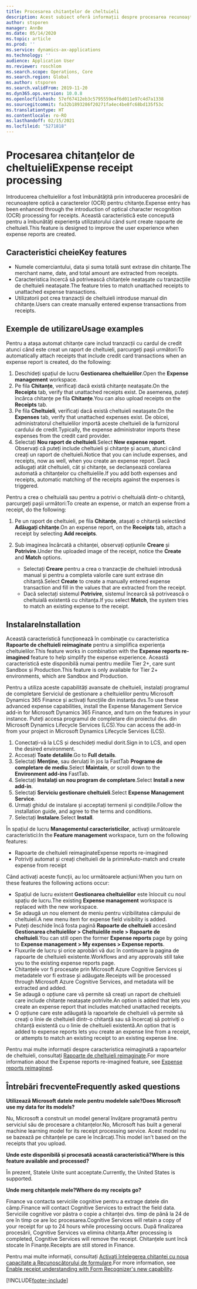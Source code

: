 ```yaml
---
title: Procesarea chitanțelor de cheltuieli
description: Acest subiect oferă informații despre procesarea recunoașterii optice a caracterelor (OCR) pentru chitanțe. Această caracteristică este concepută pentru a îmbunătăți experiența utilizatorului când sunt create rapoarte de cheltuieli în Microsoft Dynamics 365 Finance.
author: stsporen
manager: AnnBe
ms.date: 05/14/2020
ms.topic: article
ms.prod: ''
ms.service: dynamics-ax-applications
ms.technology: ''
audience: Application User
ms.reviewer: roschlom
ms.search.scope: Operations, Core
ms.search.region: Global
ms.author: stsporen
ms.search.validFrom: 2019-11-20
ms.dyn365.ops.version: 10.0.8
ms.openlocfilehash: 57ef67412eb3c5795559e4f6d011e97c4d7a1338
ms.sourcegitcommit: fa32b1893286f20271fa4ec4be8fc68bd135f53c
ms.translationtype: HT
ms.contentlocale: ro-RO
ms.lasthandoff: 02/15/2021
ms.locfileid: "5271818"
---
```

# <a name="expense-receipt-processing"></a><span data-ttu-id="20b90-104">Procesarea chitanțelor de cheltuieli</span><span class="sxs-lookup"><span data-stu-id="20b90-104">Expense receipt processing</span></span>

<span data-ttu-id="20b90-105">Introducerea cheltuielilor a fost îmbunătățită prin introducerea procesării de recunoaștere optică a caracterelor (OCR) pentru chitanțe.</span><span class="sxs-lookup"><span data-stu-id="20b90-105">Expense entry has been enhanced through the introduction of optical character recognition (OCR) processing for receipts.</span></span> <span data-ttu-id="20b90-106">Această caracteristică este concepută pentru a îmbunătăți experiența utilizatorului când sunt create rapoarte de cheltuieli.</span><span class="sxs-lookup"><span data-stu-id="20b90-106">This feature is designed to improve the user experience when expense reports are created.</span></span>

## <a name="key-features"></a><span data-ttu-id="20b90-107">Caracteristici cheie</span><span class="sxs-lookup"><span data-stu-id="20b90-107">Key features</span></span>

- <span data-ttu-id="20b90-108">Numele comerciantului, data și suma totală sunt extrase din chitanțe.</span><span class="sxs-lookup"><span data-stu-id="20b90-108">The merchant name, date, and total amount are extracted from receipts.</span></span>
- <span data-ttu-id="20b90-109">Caracteristica încercă să potrivească chitanțele neatașate cu tranzacțiile de cheltuieli neatașate.</span><span class="sxs-lookup"><span data-stu-id="20b90-109">The feature tries to match unattached receipts to unattached expense transactions.</span></span>
- <span data-ttu-id="20b90-110">Utilizatorii pot crea tranzacții de cheltuieli introduse manual din chitanțe.</span><span class="sxs-lookup"><span data-stu-id="20b90-110">Users can create manually entered expense transactions from receipts.</span></span>

## <a name="usage-examples"></a><span data-ttu-id="20b90-111">Exemple de utilizare</span><span class="sxs-lookup"><span data-stu-id="20b90-111">Usage examples</span></span>

<span data-ttu-id="20b90-112">Pentru a atașa automat chitanțe care includ tranzacții cu cardul de credit atunci când este creat un raport de cheltuieli, parcurgeți pașii următori:</span><span class="sxs-lookup"><span data-stu-id="20b90-112">To automatically attach receipts that include credit card transactions when an expense report is created, do the following:</span></span>

  1. <span data-ttu-id="20b90-113">Deschideți spațiul de lucru **Gestionarea cheltuielilor**.</span><span class="sxs-lookup"><span data-stu-id="20b90-113">Open the **Expense management** workspace.</span></span>
  2. <span data-ttu-id="20b90-114">Pe fila **Chitanțe**, verificați dacă există chitanțe neatașate.</span><span class="sxs-lookup"><span data-stu-id="20b90-114">On the **Receipts** tab, verify that unattached receipts exist.</span></span> <span data-ttu-id="20b90-115">De asemenea, puteți încărca chitanțe pe fila **Chitanțe**.</span><span class="sxs-lookup"><span data-stu-id="20b90-115">You can also upload receipts on the **Receipts** tab.</span></span>
  3. <span data-ttu-id="20b90-116">Pe fila **Cheltuieli**, verificați dacă există cheltuieli neatașate.</span><span class="sxs-lookup"><span data-stu-id="20b90-116">On the **Expenses** tab, verify that unattached expenses exist.</span></span> <span data-ttu-id="20b90-117">De obicei, administratorul cheltuielilor importă aceste cheltuieli de la furnizorul cardului de credit.</span><span class="sxs-lookup"><span data-stu-id="20b90-117">Typically, the expense administrator imports these expenses from the credit card provider.</span></span>
  4. <span data-ttu-id="20b90-118">Selectați **Nou raport de cheltuieli**.</span><span class="sxs-lookup"><span data-stu-id="20b90-118">Select **New expense report**.</span></span> <span data-ttu-id="20b90-119">Observați că puteți include cheltuieli și chitanțe și acum, atunci când creați un raport de cheltuieli.</span><span class="sxs-lookup"><span data-stu-id="20b90-119">Notice that you can include expenses, and receipts, now as well, when you create an expense report.</span></span> <span data-ttu-id="20b90-120">Dacă adăugați atât cheltuieli, cât și chitanțe, se declanșează corelarea automată a chitanțelor cu cheltuielile.</span><span class="sxs-lookup"><span data-stu-id="20b90-120">If you add both expenses and receipts, automatic matching of the receipts against the expenses is triggered.</span></span>

<span data-ttu-id="20b90-121">Pentru a crea o cheltuială sau pentru a potrivi o cheltuială dintr-o chitanță, parcurgeți pașii următori:</span><span class="sxs-lookup"><span data-stu-id="20b90-121">To create an expense, or match an expense from a receipt, do the following:</span></span>

  1. <span data-ttu-id="20b90-122">Pe un raport de cheltuieli, pe fila **Chitanțe**, atașați o chitanță selectând **Adăugați chitanțe**.</span><span class="sxs-lookup"><span data-stu-id="20b90-122">On an expense report, on the **Receipts** tab, attach a receipt by selecting **Add receipts**.</span></span>
  2. <span data-ttu-id="20b90-123">Sub imaginea încărcată a chitanței, observați opțiunile **Creare** și **Potrivire**.</span><span class="sxs-lookup"><span data-stu-id="20b90-123">Under the uploaded image of the receipt, notice the **Create** and **Match** options.</span></span>

      - <span data-ttu-id="20b90-124">Selectați **Creare** pentru a crea o tranzacție de cheltuieli introdusă manual și pentru a completa valorile care sunt extrase din chitanță.</span><span class="sxs-lookup"><span data-stu-id="20b90-124">Select **Create** to create a manually entered expense transaction and fill in the values that are extracted from the receipt.</span></span>
      - <span data-ttu-id="20b90-125">Dacă selectați sistemul **Potrivire**, sistemul încearcă să potrivească o cheltuială existentă cu chitanța.</span><span class="sxs-lookup"><span data-stu-id="20b90-125">If you select **Match**, the system tries to match an existing expense to the receipt.</span></span>

## <a name="installation"></a><span data-ttu-id="20b90-126">Instalare</span><span class="sxs-lookup"><span data-stu-id="20b90-126">Installation</span></span>

<span data-ttu-id="20b90-127">Această caracteristică funcționează în combinație cu caracteristica **Rapoarte de cheltuieli reimaginate** pentru a simplifica experiența cheltuielilor.</span><span class="sxs-lookup"><span data-stu-id="20b90-127">This feature works in combination with the **Expense reports re-imagined** feature to help simplify the expense experience.</span></span> <span data-ttu-id="20b90-128">Această caracteristică este disponibilă numai pentru mediile Tier 2+, care sunt Sandbox și Production.</span><span class="sxs-lookup"><span data-stu-id="20b90-128">This feature is only available for Tier 2+ environments, which are Sandbox and Production.</span></span>

<span data-ttu-id="20b90-129">Pentru a utiliza aceste capabilități avansate de cheltuieli, instalați programul de completare Serviciul de gestionare a cheltuielilor pentru Microsoft Dynamics 365 Finance și activați funcțiile din instanța dvs.</span><span class="sxs-lookup"><span data-stu-id="20b90-129">To use these advanced expense capabilities, install the Expense Management Service add-in for Microsoft Dynamics 365 Finance, and turn on the features in your instance.</span></span> <span data-ttu-id="20b90-130">Puteți accesa programul de completare din proiectul dvs. din Microsoft Dynamics Lifecycle Services (LCS).</span><span class="sxs-lookup"><span data-stu-id="20b90-130">You can access the add-in from your project in Microsoft Dynamics Lifecycle Services (LCS).</span></span>

1. <span data-ttu-id="20b90-131">Conectați-vă la LCS și deschideți mediul dorit.</span><span class="sxs-lookup"><span data-stu-id="20b90-131">Sign in to LCS, and open the desired environment.</span></span>
2. <span data-ttu-id="20b90-132">Accesați **Toate detaliile**.</span><span class="sxs-lookup"><span data-stu-id="20b90-132">Go to **Full details**.</span></span>
3. <span data-ttu-id="20b90-133">Selectați **Menţine**, sau derulați în jos la FastTab **Programe de completare de mediu**.</span><span class="sxs-lookup"><span data-stu-id="20b90-133">Select **Maintain**, or scroll down to the **Environment add-ins** FastTab.</span></span>
4. <span data-ttu-id="20b90-134">Selectați **Instalați un nou program de completare**.</span><span class="sxs-lookup"><span data-stu-id="20b90-134">Select **Install a new add-in**.</span></span>
5. <span data-ttu-id="20b90-135">Selectați **Serviciu gestionare cheltuieli**.</span><span class="sxs-lookup"><span data-stu-id="20b90-135">Select **Expense Management Service**.</span></span>
6. <span data-ttu-id="20b90-136">Urmați ghidul de instalare și acceptați termenii și condițiile.</span><span class="sxs-lookup"><span data-stu-id="20b90-136">Follow the installation guide, and agree to the terms and conditions.</span></span>
7. <span data-ttu-id="20b90-137">Selectați **Instalare**.</span><span class="sxs-lookup"><span data-stu-id="20b90-137">Select **Install**.</span></span>

<span data-ttu-id="20b90-138">În spațiul de lucru **Managementul caracteristicilor**, activați următoarele caracteristici:</span><span class="sxs-lookup"><span data-stu-id="20b90-138">In the **Feature management** workspace, turn on the following features:</span></span>

- <span data-ttu-id="20b90-139">Rapoarte de cheltuieli reimaginate</span><span class="sxs-lookup"><span data-stu-id="20b90-139">Expense reports re-imagined</span></span>
- <span data-ttu-id="20b90-140">Potriviți automat și creați cheltuieli de la primire</span><span class="sxs-lookup"><span data-stu-id="20b90-140">Auto-match and create expense from receipt</span></span>

<span data-ttu-id="20b90-141">Când activați aceste funcții, au loc următoarele acțiuni:</span><span class="sxs-lookup"><span data-stu-id="20b90-141">When you turn on these features the following actions occur:</span></span>

- <span data-ttu-id="20b90-142">Spațiul de lucru existent **Gestionarea cheltuielilor** este înlocuit cu noul spațiu de lucru.</span><span class="sxs-lookup"><span data-stu-id="20b90-142">The existing **Expense management** workspace is replaced with the new workspace.</span></span>
- <span data-ttu-id="20b90-143">Se adaugă un nou element de meniu pentru vizibilitatea câmpului de cheltuieli.</span><span class="sxs-lookup"><span data-stu-id="20b90-143">A new menu item for expense field visibility is added.</span></span>
- <span data-ttu-id="20b90-144">Puteți deschide încă fosta pagină **Rapoarte de cheltuieli** accesând **Gestionarea cheltuielilor > Cheltuielile mele > Rapoarte de cheltuieli**.</span><span class="sxs-lookup"><span data-stu-id="20b90-144">You can still open the former **Expense reports** page by going to **Expense management > My expenses > Expense reports**.</span></span>
- <span data-ttu-id="20b90-145">Fluxurile de lucru și orice aprobări vă duc în continuare la pagina de rapoarte de cheltuieli existente.</span><span class="sxs-lookup"><span data-stu-id="20b90-145">Workflows and any approvals still take you to the existing expense reports page.</span></span>
- <span data-ttu-id="20b90-146">Chitanțele vor fi procesate prin Microsoft Azure Cognitive Services și metadatele vor fi extrase și adăugate.</span><span class="sxs-lookup"><span data-stu-id="20b90-146">Receipts will be processed through Microsoft Azure Cognitive Services, and metadata will be extracted and added.</span></span>
- <span data-ttu-id="20b90-147">Se adaugă o opțiune care vă permite să creați un raport de cheltuieli care include chitanțe neatașate potrivite.</span><span class="sxs-lookup"><span data-stu-id="20b90-147">An option is added that lets you create an expense report that includes matched unattached receipts.</span></span>
- <span data-ttu-id="20b90-148">O opțiune care este adăugată la rapoartele de cheltuieli vă permite să creați o linie de cheltuieli dintr-o chitanță sau să încercați să potriviți o chitanță existentă cu o linie de cheltuieli existentă.</span><span class="sxs-lookup"><span data-stu-id="20b90-148">An option that is added to expense reports lets you create an expense line from a receipt, or attempts to match an existing receipt to an existing expense line.</span></span>

<span data-ttu-id="20b90-149">Pentru mai multe informații despre caracteristica reimaginată a rapoartelor de cheltuieli, consultați [Rapoarte de cheltuieli reimaginate](ExpenseWorkspaceNew.md).</span><span class="sxs-lookup"><span data-stu-id="20b90-149">For more information about the Expense reports re-imagined feature, see [Expense reports reimagined](ExpenseWorkspaceNew.md).</span></span>

## <a name="frequently-asked-questions"></a><span data-ttu-id="20b90-150">Întrebări frecvente</span><span class="sxs-lookup"><span data-stu-id="20b90-150">Frequently asked questions</span></span>

<span data-ttu-id="20b90-151">**Utilizează Microsoft datele mele pentru modelele sale?**</span><span class="sxs-lookup"><span data-stu-id="20b90-151">**Does Microsoft use my data for its models?**</span></span>

<span data-ttu-id="20b90-152">Nu, Microsoft a construit un model general învățare programată pentru serviciul său de procesare a chitanțelor.</span><span class="sxs-lookup"><span data-stu-id="20b90-152">No, Microsoft has built a general machine learning model for its receipt processing service.</span></span> <span data-ttu-id="20b90-153">Acest model nu se bazează pe chitanțele pe care le încărcați.</span><span class="sxs-lookup"><span data-stu-id="20b90-153">This model isn't based on the receipts that you upload.</span></span>

<span data-ttu-id="20b90-154">**Unde este disponibilă și procesată această caracteristică?**</span><span class="sxs-lookup"><span data-stu-id="20b90-154">**Where is this feature available and processed?**</span></span>

<span data-ttu-id="20b90-155">În prezent, Statele Unite sunt acceptate.</span><span class="sxs-lookup"><span data-stu-id="20b90-155">Currently, the United States is supported.</span></span>

<span data-ttu-id="20b90-156">**Unde merg chitanțele mele?**</span><span class="sxs-lookup"><span data-stu-id="20b90-156">**Where do my receipts go?**</span></span>

<span data-ttu-id="20b90-157">Finance va contacta serviciile cognitive pentru a extrage datele din câmp.</span><span class="sxs-lookup"><span data-stu-id="20b90-157">Finance will contact Cognitive Services to extract the field data.</span></span> <span data-ttu-id="20b90-158">Serviciile cognitive vor păstra o copie a chitanței dvs. timp de până la 24 de ore în timp ce are loc procesarea.</span><span class="sxs-lookup"><span data-stu-id="20b90-158">Cognitive Services will retain a copy of your receipt for up to 24 hours while processing occurs.</span></span> <span data-ttu-id="20b90-159">După finalizarea procesării, Cognitive Services va elimina chitanța.</span><span class="sxs-lookup"><span data-stu-id="20b90-159">After processing is completed, Cognitive Services will remove the receipt.</span></span> <span data-ttu-id="20b90-160">Chitanțele sunt încă stocate în Finanțe.</span><span class="sxs-lookup"><span data-stu-id="20b90-160">Receipts are still stored in Finance.</span></span>

<span data-ttu-id="20b90-161">Pentru mai multe informații, consultați [Activați înțelegerea chitanței cu noua capacitate a Recunoscătorului de formulare](https://azure.microsoft.com/blog/enable-receipt-understanding-with-form-recognizer-s-new-capability/).</span><span class="sxs-lookup"><span data-stu-id="20b90-161">For more information, see [Enable receipt understanding with Form Recognizer's new capability](https://azure.microsoft.com/blog/enable-receipt-understanding-with-form-recognizer-s-new-capability/).</span></span>


[!INCLUDE[footer-include](../includes/footer-banner.md)]